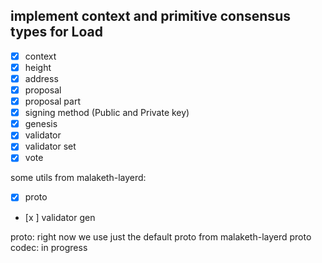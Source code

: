 ## implement context and primitive consensus types for Load

- [x] context
- [x] height
- [x] address
- [x] proposal
- [x] proposal part
- [x] signing method (Public and Private key)
- [x] genesis
- [x] validator
- [x] validator set
- [x] vote

some utils from malaketh-layerd:

- [x] proto
- [x ] validator gen

proto: right now we use just the default proto from malaketh-layerd
proto codec: in progress

